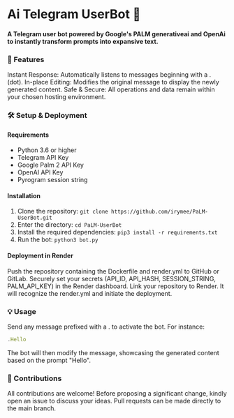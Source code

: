 # Ai Telegram UserBot 🤖
#### A Telegram user bot powered by Google's PALM generativeai and OpenAi to instantly transform prompts into expansive text.

### 🌟 Features
Instant Response: Automatically listens to messages beginning with a . (dot).
In-place Editing: Modifies the original message to display the newly generated content.
Safe & Secure: All operations and data remain within your chosen hosting environment.

### 🛠 Setup & Deployment
#### Requirements
- Python 3.6 or higher
- Telegram API Key
- Google Palm 2 API Key
- OpenAI API Key
- Pyrogram session string

#### Installation
1. Clone the repository: `git clone https://github.com/irymee/PaLM-UserBot.git`
2. Enter the directory: `cd PaLM-UserBot`
3. Install the required dependencies: `pip3 install -r requirements.txt`
4. Run the bot: `python3 bot.py`

#### Deployment in Render
Push the repository containing the Dockerfile and render.yml to GitHub or GitLab.
Securely set your secrets (API_ID, API_HASH, SESSION_STRING, PALM_API_KEY) in the Render dashboard.
Link your repository to Render. It will recognize the render.yml and initiate the deployment.

### 💡 Usage
Send any message prefixed with a . to activate the bot. For instance:

```javascript
.Hello
```
The bot will then modify the message, showcasing the generated content based on the prompt "Hello".

### 🤝 Contributions
All contributions are welcome! Before proposing a significant change, kindly open an issue to discuss your ideas. Pull requests can be made directly to the main branch.
